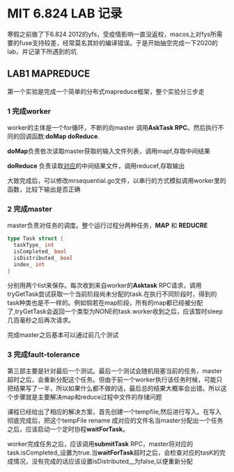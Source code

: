 # MIT 6.824 LAB 记录

寒假之前做了下6.824 2012的yfs，受疫情影响一直没返校，macos上对fys所需要的fuse支持较差，经常莫名其妙的编译错误。于是开始抽空完成一下2020的lab，并记录下所遇到的坑

## LAB1 MAPREDUCE

第一个实验是完成一个简单的分布式mapreduce框架，整个实验分三步走

### 1 完成worker

worker的主体是一个for循环，不断的向master 调用**AskTask RPC**。然后执行不同的回调函数:**doMap  doReduce**.

**doMap**负责依次读取master获取的输入文件列表，调用mapf,存取中间结果

**doReduce** 负责读取<u>对应</u>的中间结果文件，调用reducef,存取输出

大致完成后，可以修改mrsequential.go文件，以串行的方式模拟调用worker里的函数，比较下输出是否正确

### 2 完成master

master负责对任务的调度。整个运行过程分两种任务，**MAP** 和 **REDUCRE**

```go
type Task struct {
  taskType_ int
  isCompleted_ bool
  isDistributed_ bool
  index_ int
}
```

分别用两个list来保存。每次收到来自worker的**Asktask** RPC请求，调用 tryGetTask尝试获取一个当前阶段尚未分配的task.在执行不同阶段时，得到的task种类也是不一样的。例如倘若在map阶段，所有的map都已经被分配了,tryGetTask会返回一个类型为NONE的task.worker收到之后，应该暂时sleep几百毫秒之后再次请求。

完成master之后基本可以通过前几个测试

### 3 完成fault-tolerance

第三部主要是针对最后一个测试。最后一个测试会随机阻塞当前的任务，master超时之后，会重新分配这个任务。但由于前一个worker执行该任务时候，可能只把结果写了一半，所以如果什么都不做的话，最后总的结果大概率会出错。所以这个步骤就是主要解决map和reduce过程中文件的存储问题

课程已经给出了相应的解决方案，首先创建一个tempfile,然后进行写入。在写入彻底完成后，把这个tempFile rename 成对应的文件名当master分配出一个任务之后，应该启动一个定时协程**waitForTask**。

worker完成任务之后，应该调用**submitTask** RPC，master将对应的task.isCompleted_设置为true.当**waitForTask**超时之后，会检查对应的tasK的完成情况，没有完成的话应该设置isDistributed__为false,以便重新分配



